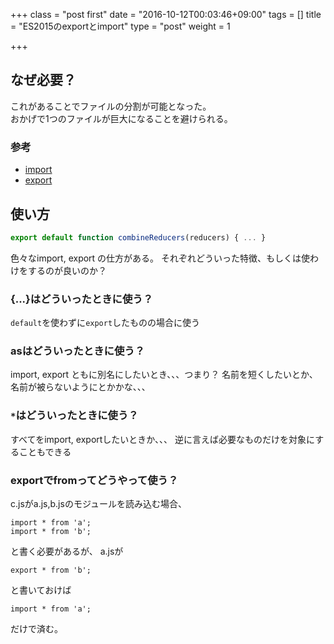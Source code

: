 +++
class = "post first"
date = "2016-10-12T00:03:46+09:00"
tags = []
title = "ES2015のexportとimport"
type = "post"
weight = 1

+++

## なぜ必要？

これがあることでファイルの分割が可能となった。<br>
おかげで1つのファイルが巨大になることを避けられる。

### 参考

* [import](https://developer.mozilla.org/ja/docs/Web/JavaScript/Reference/Statements/import)
* [export](https://developer.mozilla.org/ja/docs/Web/JavaScript/Reference/Statements/export)

## 使い方

```js
export default function combineReducers(reducers) { ... }
```

色々なimport, export の仕方がある。
それぞれどういった特徴、もしくは使わけをするのが良いのか？

### {...}はどういったときに使う？

`default`を使わずに`export`したものの場合に使う

### asはどういったときに使う？

import, export ともに別名にしたいとき、、、つまり？
名前を短くしたいとか、名前が被らないようにとかかな、、、

### `*`はどういったときに使う？

すべてをimport, exportしたいときか、、、
逆に言えば必要なものだけを対象にすることもできる

### exportでfromってどうやって使う？

c.jsがa.js,b.jsのモジュールを読み込む場合、
```
import * from 'a';
import * from 'b';
```
と書く必要があるが、
a.jsが
```
export * from 'b';
```
と書いておけば
```
import * from 'a';
```
だけで済む。
